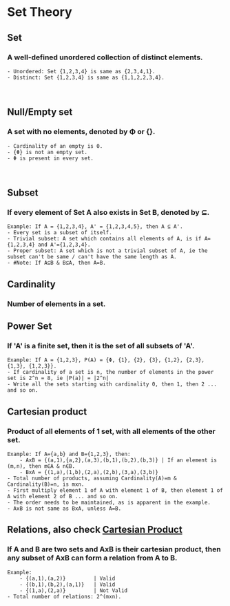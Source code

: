 # Set Theory

## Set
### A **well-defined** **unordered** collection of distinct elements.
    - Unordered: Set {1,2,3,4} is same as {2,3,4,1}.
    - Distinct: Set {1,2,3,4} is same as {1,1,2,2,3,4}.

<br>

## Null/Empty set
### A set with no elements, denoted by Φ or {}.
    - Cardinality of an empty is 0.
    - {Φ} is not an empty set.
    - Φ is present in every set.

<br>

## Subset
### If every element of Set A also exists in Set B, denoted by ⊆.
    Example: If A = {1,2,3,4}, A' = {1,2,3,4,5}, then A ⊆ A'.
    - Every set is a subset of itself.
    - Trivial subset: A set which contains all elements of A, is if A={1,2,3,4} and A'={1,2,3,4}.
    - Proper subset: A set which is not a trivial subset of A, ie the subset can't be same / can't have the same length as A.
    - #Note: If A⊆B & B⊆A, then A=B.

## Cardinality
### Number of elements in a set.

## Power Set
### If 'A' is a finite set, then it is the set of all subsets of 'A'.
    Example: If A = {1,2,3}, P(A) = {Φ, {1}, {2}, {3}, {1,2}, {2,3}, {1,3}, {1,2,3}}.
    - If cardinality of a set is n, the number of elements in the power set is 2^n = 8, ie |P(a)| = |2^n|
    - Write all the sets starting with cardinality 0, then 1, then 2 ... and so on.


## Cartesian product
### Product of all elements of 1 set, with all elements of the other set.
    Example: If A={a,b} and B={1,2,3}, then:
        - AxB = {(a,1),{a,2},(a,3),(b,1),(b,2),(b,3)} | If an element is (m,n), then m∈A & n∈B.
        - BxA = {(1,a),(1,b),(2,a),(2,b),(3,a),(3,b)}
    - Total number of products, assuming Cardinality(A)=m & Cardinality(B)=n, is mxn.
    - First multiply element 1 of A with element 1 of B, then element 1 of A with element 2 of B ... and so on.
    - The order needs to be maintained, as is apparent in the example.
    - AxB is not same as BxA, unless A=B.

## Relations, also check [Cartesian Product](#cartesian-product)
### If A and B are two sets and AxB is their cartesian product, then **any subset of AxB can form a relation from A to B**.
    Example:
        - {(a,1),(a,2)}         | Valid
        - {(b,1),(b,2),(a,1)}   | Valid
        - {(1,a),(2,a)}         | Not Valid
    - Total number of relations: 2^(mxn).

    
